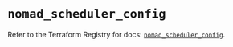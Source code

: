 # `nomad_scheduler_config`

Refer to the Terraform Registry for docs: [`nomad_scheduler_config`](https://registry.terraform.io/providers/hashicorp/nomad/2.5.1/docs/resources/scheduler_config).
